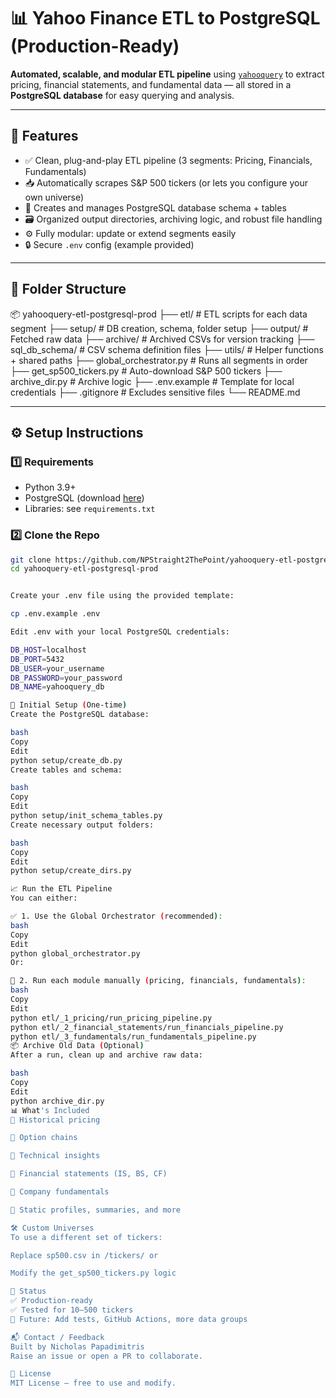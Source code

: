 # 📊 Yahoo Finance ETL to PostgreSQL (Production-Ready)

**Automated, scalable, and modular ETL pipeline** using [`yahooquery`](https://github.com/dpguthrie/yahooquery) to extract pricing, financial statements, and fundamental data — all stored in a **PostgreSQL database** for easy querying and analysis.

---

## 🚀 Features

- ✅ Clean, plug-and-play ETL pipeline (3 segments: Pricing, Financials, Fundamentals)
- 📥 Automatically scrapes S&P 500 tickers (or lets you configure your own universe)
- 🧱 Creates and manages PostgreSQL database schema + tables
- 🗃️ Organized output directories, archiving logic, and robust file handling
- ⚙️ Fully modular: update or extend segments easily
- 🔒 Secure `.env` config (example provided)

---

## 📁 Folder Structure

📦 yahooquery-etl-postgresql-prod
├── etl/ # ETL scripts for each data segment
├── setup/ # DB creation, schema, folder setup
├── output/ # Fetched raw data
├── archive/ # Archived CSVs for version tracking
├── sql_db_schema/ # CSV schema definition files
├── utils/ # Helper functions + shared paths
├── global_orchestrator.py # Runs all segments in order
├── get_sp500_tickers.py # Auto-download S&P 500 tickers
├── archive_dir.py # Archive logic
├── .env.example # Template for local credentials
├── .gitignore # Excludes sensitive files
└── README.md


---

## ⚙️ Setup Instructions

### 1️⃣ Requirements

- Python 3.9+
- PostgreSQL (download [here](https://www.postgresql.org/download/))
- Libraries: see `requirements.txt`

### 2️⃣ Clone the Repo

```bash
git clone https://github.com/NPStraight2ThePoint/yahooquery-etl-postgresql-prod.git
cd yahooquery-etl-postgresql-prod


Create your .env file using the provided template:

cp .env.example .env

Edit .env with your local PostgreSQL credentials:

DB_HOST=localhost
DB_PORT=5432
DB_USER=your_username
DB_PASSWORD=your_password
DB_NAME=yahooquery_db

🧱 Initial Setup (One-time)
Create the PostgreSQL database:

bash
Copy
Edit
python setup/create_db.py
Create tables and schema:

bash
Copy
Edit
python setup/init_schema_tables.py
Create necessary output folders:

bash
Copy
Edit
python setup/create_dirs.py

📈 Run the ETL Pipeline
You can either:

✅ 1. Use the Global Orchestrator (recommended):
bash
Copy
Edit
python global_orchestrator.py
Or:

🧩 2. Run each module manually (pricing, financials, fundamentals):
bash
Copy
Edit
python etl/_1_pricing/run_pricing_pipeline.py
python etl/_2_financial_statements/run_financials_pipeline.py
python etl/_3_fundamentals/run_fundamentals_pipeline.py
📦 Archive Old Data (Optional)
After a run, clean up and archive raw data:

bash
Copy
Edit
python archive_dir.py
📊 What's Included
📁 Historical pricing

📁 Option chains

📁 Technical insights

📁 Financial statements (IS, BS, CF)

📁 Company fundamentals

📁 Static profiles, summaries, and more

🛠️ Custom Universes
To use a different set of tickers:

Replace sp500.csv in /tickers/ or

Modify the get_sp500_tickers.py logic

🧪 Status
✅ Production-ready
✅ Tested for 10–500 tickers
📌 Future: Add tests, GitHub Actions, more data groups

📬 Contact / Feedback
Built by Nicholas Papadimitris
Raise an issue or open a PR to collaborate.

📄 License
MIT License — free to use and modify.




